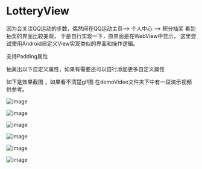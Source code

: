 # LotteryView

因为会关注QQ运动的步数，偶然间在QQ运动主页--> 个人中心 --> 积分抽奖 看到抽奖的界面比较美观，
于是自行实现一下，原界面是在WebView中显示， 这里尝试使用Android自定义View实现类似的界面和操作逻辑。

支持Padding属性

抽离出以下自定义属性，如果有需要还可以自行添加更多自定义属性

<declare-styleable name="LotteryView">
        <attr name="outer_small_circle_color_active" format="color"></attr>  <!-- 小圆圈变化的颜色 -->
        <attr name="outer_small_circle_color_default" format="color"></attr> <!-- 小圆圈默认颜色 -->
        <attr name="lottery_invalidate_times" format="integer"></attr>       <!-- 抽奖动画刷新次数 -->
        <attr name="self_width_size_factor" format="float"></attr>           <!-- view宽度占屏幕宽度的比例 建议设置此值不小于0.75f -->
        <attr name="inner_round_card_color_default" format="color"></attr>   <!-- 内部卡片默认背景颜色 -->
    </declare-styleable>

如下是效果截图 ，如果看不清楚gif图 在demoVideo文件夹下中有一段演示视频供参考。

![image](https://github.com/aquarius520/LotteryView/tree/master/images/Screenshot_20170417-221603.jpg)

![image](https://github.com/aquarius520/LotteryView/tree/master/images/Screenshot_20170417-221611.jpg)

![image](https://github.com/aquarius520/LotteryView/tree/master/images/Screenshot_20170417-221618.jpg)

![image](https://github.com/aquarius520/LotteryView/tree/master/images/Screenshot_20170417-221630.jpg)

![image](https://github.com/aquarius520/LotteryView/tree/master/images/Screenshot_20170417-221708.jpg)


![image](https://github.com/aquarius520/LotteryView/tree/master/images/demo.gif)
